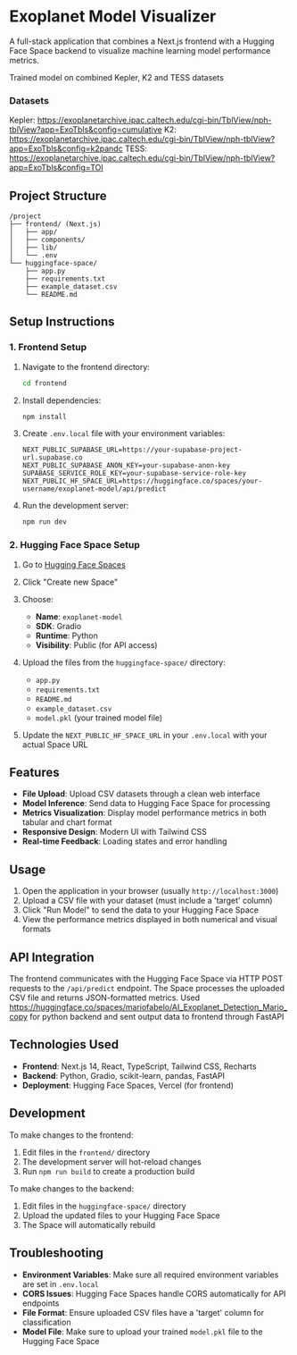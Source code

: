 # Exoplanet Model Visualizer

A full-stack application that combines a Next.js frontend with a Hugging Face Space backend to visualize machine learning model performance metrics.

Trained model on combined Kepler, K2 and TESS datasets

### Datasets
Kepler: https://exoplanetarchive.ipac.caltech.edu/cgi-bin/TblView/nph-tblView?app=ExoTbls&config=cumulative
K2: https://exoplanetarchive.ipac.caltech.edu/cgi-bin/TblView/nph-tblView?app=ExoTbls&config=k2pandc
TESS: https://exoplanetarchive.ipac.caltech.edu/cgi-bin/TblView/nph-tblView?app=ExoTbls&config=TOI

## Project Structure

```
/project
├── frontend/ (Next.js)
│   ├── app/
│   ├── components/
│   ├── lib/
│   └── .env
└── huggingface-space/
    ├── app.py
    ├── requirements.txt
    ├── example_dataset.csv
    └── README.md
```

## Setup Instructions

### 1. Frontend Setup

1. Navigate to the frontend directory:
   ```bash
   cd frontend
   ```

2. Install dependencies:
   ```bash
   npm install
   ```

3. Create `.env.local` file with your environment variables:
   ```
   NEXT_PUBLIC_SUPABASE_URL=https://your-supabase-project-url.supabase.co
   NEXT_PUBLIC_SUPABASE_ANON_KEY=your-supabase-anon-key
   SUPABASE_SERVICE_ROLE_KEY=your-supabase-service-role-key
   NEXT_PUBLIC_HF_SPACE_URL=https://huggingface.co/spaces/your-username/exoplanet-model/api/predict
   ```

4. Run the development server:
   ```bash
   npm run dev
   ```

### 2. Hugging Face Space Setup

1. Go to [Hugging Face Spaces](https://huggingface.co/spaces)
2. Click "Create new Space"
3. Choose:
   - **Name**: `exoplanet-model`
   - **SDK**: Gradio
   - **Runtime**: Python
   - **Visibility**: Public (for API access)
4. Upload the files from the `huggingface-space/` directory:
   - `app.py`
   - `requirements.txt`
   - `README.md`
   - `example_dataset.csv`
   - `model.pkl` (your trained model file)

5. Update the `NEXT_PUBLIC_HF_SPACE_URL` in your `.env.local` with your actual Space URL

## Features

- **File Upload**: Upload CSV datasets through a clean web interface
- **Model Inference**: Send data to Hugging Face Space for processing
- **Metrics Visualization**: Display model performance metrics in both tabular and chart format
- **Responsive Design**: Modern UI with Tailwind CSS
- **Real-time Feedback**: Loading states and error handling

## Usage

1. Open the application in your browser (usually `http://localhost:3000`)
2. Upload a CSV file with your dataset (must include a 'target' column)
3. Click "Run Model" to send the data to your Hugging Face Space
4. View the performance metrics displayed in both numerical and visual formats

## API Integration

The frontend communicates with the Hugging Face Space via HTTP POST requests to the `/api/predict` endpoint. The Space processes the uploaded CSV file and returns JSON-formatted metrics.
Used https://huggingface.co/spaces/mariofabelo/AI_Exoplanet_Detection_Mario_copy for python backend and sent output data to frontend through FastAPI

## Technologies Used

- **Frontend**: Next.js 14, React, TypeScript, Tailwind CSS, Recharts
- **Backend**: Python, Gradio, scikit-learn, pandas, FastAPI
- **Deployment**: Hugging Face Spaces, Vercel (for frontend)

## Development

To make changes to the frontend:

1. Edit files in the `frontend/` directory
2. The development server will hot-reload changes
3. Run `npm run build` to create a production build

To make changes to the backend:

1. Edit files in the `huggingface-space/` directory
2. Upload the updated files to your Hugging Face Space
3. The Space will automatically rebuild

## Troubleshooting

- **Environment Variables**: Make sure all required environment variables are set in `.env.local`
- **CORS Issues**: Hugging Face Spaces handle CORS automatically for API endpoints
- **File Format**: Ensure uploaded CSV files have a 'target' column for classification
- **Model File**: Make sure to upload your trained `model.pkl` file to the Hugging Face Space
